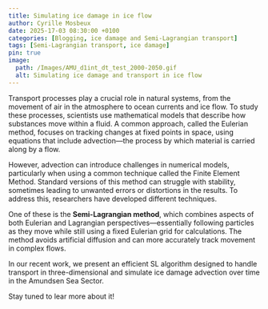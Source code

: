 ```yaml
---
title: Simulating ice damage in ice flow
author: Cyrille Mosbeux
date: 2025-17-03 08:30:00 +0100
categories: [Blogging, ice damage and Semi-Lagrangian transport]
tags: [Semi-Lagrangian transport, ice damage]
pin: true
image:
  path: /Images/AMU_d1int_dt_test_2000-2050.gif
  alt: Simulating ice damage and transport in ice flow
---
```



Transport processes play a crucial role in natural systems, from the movement of air in the atmosphere to ocean currents and ice flow. To study these processes, scientists use mathematical models that describe how substances move within a fluid. A common approach, called the Eulerian method, focuses on tracking changes at fixed points in space, using equations that include advection—the process by which material is carried along by a flow.

However, advection can introduce challenges in numerical models, particularly when using a common technique called the Finite Element Method. Standard versions of this method can struggle with stability, sometimes leading to unwanted errors or distortions in the results. To address this, researchers have developed different techniques.

One of these is the **Semi-Lagrangian method**, which combines aspects of both Eulerian and Lagrangian perspectives—essentially following particles as they move while still using a fixed Eulerian grid for calculations. The method avoids artificial diffusion and can more accurately track movement in complex flows.

In our recent work, we present an efficient SL algorithm designed to handle transport in three-dimensional and simulate ice damage advection over time in the Amundsen Sea Sector.

Stay tuned to lear more about it! 









